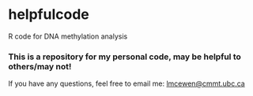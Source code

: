 # helpfulcode
R code for DNA methylation analysis

### This is a repository for my personal code, may be helpful to others/may not! 

If you have any questions, feel free to email me: lmcewen@cmmt.ubc.ca
